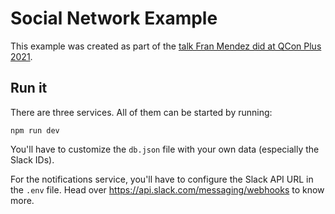 # Social Network Example

This example was created as part of the [talk Fran Mendez did at QCon Plus 2021](https://plus.qconferences.com/plus2021/speakers/fran-mendez).

## Run it

There are three services. All of them can be started by running:

```
npm run dev
```

You'll have to customize the `db.json` file with your own data (especially the Slack IDs).

For the notifications service, you'll have to configure the Slack API URL in the `.env` file. Head over https://api.slack.com/messaging/webhooks to know more.
